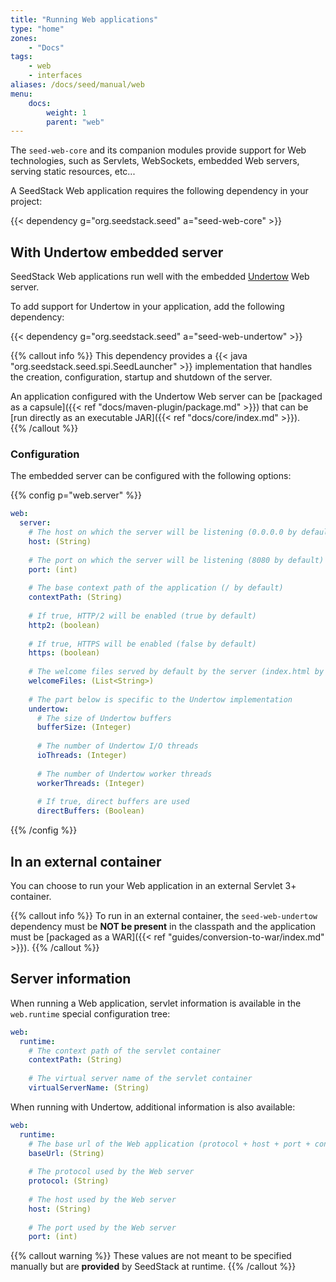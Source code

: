 ```yaml
---
title: "Running Web applications"
type: "home"
zones:
    - "Docs"
tags:
    - web
    - interfaces
aliases: /docs/seed/manual/web    
menu:
    docs:
        weight: 1
        parent: "web"
---
```


The `seed-web-core` and its companion modules provide support for Web technologies, such as Servlets, WebSockets, embedded
Web servers, serving static resources, etc... <!--more-->

A SeedStack Web application requires the following dependency in your project:

{{< dependency g="org.seedstack.seed" a="seed-web-core" >}}

## With Undertow embedded server

SeedStack Web applications run well with the embedded [Undertow](https://undertow.io) Web server. 

To add support for Undertow in your application, add the following dependency:

{{< dependency g="org.seedstack.seed" a="seed-web-undertow" >}}

{{% callout info %}}
This dependency provides a {{< java "org.seedstack.seed.spi.SeedLauncher" >}} implementation that handles the creation, 
configuration, startup and shutdown of the server. 

An application configured with the Undertow Web server can be [packaged as a capsule]({{< ref "docs/maven-plugin/package.md" >}}) 
that can be [run directly as an executable JAR]({{< ref "docs/core/index.md" >}}).  
{{% /callout %}}

### Configuration

The embedded server can be configured with the following options:

{{% config p="web.server" %}}
```yaml
web:
  server:
    # The host on which the server will be listening (0.0.0.0 by default)
    host: (String)
    
    # The port on which the server will be listening (8080 by default)
    port: (int)
    
    # The base context path of the application (/ by default)
    contextPath: (String)
    
    # If true, HTTP/2 will be enabled (true by default)
    http2: (boolean)
    
    # If true, HTTPS will be enabled (false by default)
    https: (boolean)
    
    # The welcome files served by default by the server (index.html by default)
    welcomeFiles: (List<String>)
    
    # The part below is specific to the Undertow implementation
    undertow:
      # The size of Undertow buffers
      bufferSize: (Integer)
      
      # The number of Undertow I/O threads
      ioThreads: (Integer)
      
      # The number of Undertow worker threads
      workerThreads: (Integer)
      
      # If true, direct buffers are used
      directBuffers: (Boolean)
```
{{% /config %}}  

## In an external container

You can choose to run your Web application in an external Servlet 3+ container. 

{{% callout info %}}
To run in an external container, the `seed-web-undertow` dependency must be **NOT be present** in the classpath and the 
application must be [packaged as a WAR]({{< ref "guides/conversion-to-war/index.md" >}}).
{{% /callout %}}

## Server information

When running a Web application, servlet information is available in the `web.runtime` special configuration tree:

```yaml
web:
  runtime:
    # The context path of the servlet container
    contextPath: (String)
    
    # The virtual server name of the servlet container
    virtualServerName: (String)
```

When running with Undertow, additional information is also available:

```yaml
web:
  runtime:
    # The base url of the Web application (protocol + host + port + context path)
    baseUrl: (String)
    
    # The protocol used by the Web server
    protocol: (String)
    
    # The host used by the Web server
    host: (String)
    
    # The port used by the Web server
    port: (int)
```

{{% callout warning %}}
These values are not meant to be specified manually but are **provided** by SeedStack at runtime. 
{{% /callout %}}
